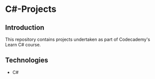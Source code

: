 # C#-Projects
## Introduction
This repository contains projects undertaken as part of Codecademy's Learn C# course.
## Technologies
- C#
